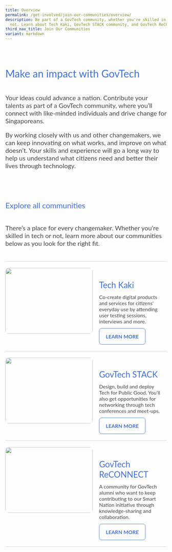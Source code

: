 ```yaml
---
title: Overview
permalink: /get-involved/join-our-communities/overview/
description: Be part of a GovTech community, whether you're skilled in tech or
  not. Learn about Tech Kaki, GovTech STACK community, and GovTech ReCONNECT.
third_nav_title: Join Our Communities
variant: markdown
---
```

<style>
    .iso-template h3 {
        color: #4372D6 !important;
        font-family: Lato;
        font-size: 32px;
        font-style: normal;
        font-weight: 400;
        line-height: normal;
        margin-bottom: 0px;
    }

    .iso-template h4 {
        color: #4372D6 !important;
        font-family: Lato;
        font-size: 26px;
        font-style: normal;
        font-weight: 400;
        line-height: normal;
        margin-bottom: 0px;
    }

    .iso-template h5 {
        color: #4372D6 !important;
        font-family: Lato;
        font-size: 24px;
        font-style: normal;
        font-weight: 400;
        line-height: normal;
        margin-bottom: 0px;
    }

    .iso-template .body-text-regular {
        color: #484848 !important;
        font-family: Lato;
        font-size: 20px;
        font-style: normal;
        font-weight: 400;
        line-height: normal;
    }

    .iso-template .body-text-small {
        color: #484848 !important;
        font-family: Lato;
        font-size: 16px;
        font-style: normal;
        font-weight: 400;
        line-height: normal;
    }

    .iso-template .body-text-bold {
        color: #000 !important;
        font-family: Lato;
        font-size: 20px;
        font-style: normal;
        font-weight: 700;
        line-height: normal;
    }

    .iso-template .body-text-small-bold {
        color: #4372D6 !important;
        font-family: Lato;
        font-size: 16px;
        font-style: normal;
        font-weight: 700;
        line-height: normal;
    }

    .iso-template .anchorlink {
        color: #4372D6 !important;
        font-family: Lato;
        font-size: 20px;
        font-style: normal;
        font-weight: 700;
        line-height: normal;
        text-decoration-line: underline;
    }

    .iso-template .button-default {
        width: auto;
        height: auto;
        padding: 15px 20px;
        border-radius: 8px;
        border: 1px solid #4372D6;
        color: #4372D6 !important;
        font-family: Lato;
        font-size: 16px;
        font-style: normal;
        font-weight: 700;
        line-height: normal;
        text-transform: uppercase;
        cursor: pointer;
        display: inline-block;
    }

    .iso-template .button-blue {
        width: auto;
        height: auto;
        padding: 15px 20px;
        border-radius: 8px;
        border: 1px solid #4372D6;
        color: #fff !important;
        background-color: #4372D6;
        font-family: Lato;
        font-size: 16px;
        font-style: normal;
        font-weight: 700;
        line-height: normal;
        text-transform: uppercase;
        cursor: pointer;
        display: inline-block;
    }

    .iso-template .button-blue > svg {
        display: inline;
        margin-left: 15px
    }

    @media only screen and (max-width: 768px) {
        .iso-template h3 {
            font-size: 28px;
        }

        .iso-template h4 {
            font-size: 24px;
        }

        .iso-template h5 {
            font-size: 22px;
        }
    }
</style>
<style>
    .listing-template {
        width: 100%;
        display: flex;
        flex-direction: column;
    }

    .listing-template .section {
        width: 100%;
        position: relative;
    }

    .listing-template .section.heading-text {
        padding-bottom: 44px;
        border-bottom: 1px solid #d6d6d6;
        margin-bottom: 22px;
    }

    .listing-template .section.article-title {
        padding-top: 22px;
        padding-bottom: 22px;
    }

    .listing-template .section.article-subtitle {
        padding-top: 22px;
        padding-bottom: 22px;
    }

    .listing-template .section.article-text {
        padding-top: 22px;
        padding-bottom: 22px;
    }

    .listing-template .section.card-one-container {
        width: 100%;
        margin-top: 22px;
    }
</style>
<style>
    .listing-template .card-one-box {
        border-top: 1px solid #d6d6d6;
        width: 100%;
        height: auto;
        min-height: 205px;
        padding: 20px 0px;
        display: flex;
        flex-direction: row;
    }

    .listing-template .card-one-box:last-of-type {
        border-bottom: 1px solid #d6d6d6;
    }

    .listing-template .card-one-box > img {
        width: 273px;
        height: 205px;
        border-radius: 10px;
    }

    .listing-template .card-one-details {
        width: calc(100% - 273px);
        height: auto;
        box-sizing: border-box;
        padding: 0px 20px;
    }

    .listing-template .card-one-title {
        width: 100%;
        height: auto;
        float: left;
    }

    .listing-template .card-one-text {
        width: 100%;
        height: auto;
        padding: 12px 0px;
        float: left;
    }

    @media only screen and (max-width: 768px) {
        .listing-template .card-one-box {
            flex-direction: column-reverse;
        }

        .listing-template .card-one-box > img {
            width: 100%;
            height: auto;
            margin-top: 20px;
        }

        .listing-template .card-one-details {
            width: 100%;
            padding: 0px;
        }
    }
</style>
<style>
    .listing-template .card-two-container {
        width: 100%;
        margin-top: 22px;
        display: flex;
        flex-wrap: wrap;
    }

    .listing-template .card-two-box {
        height: auto;
        flex: 0 0 50%;
        box-sizing: border-box;
        padding-bottom: 44px
    }

    .listing-template .card-two-box:nth-of-type(odd) {
        padding-right: 12px;
    }

    .listing-template .card-two-box:nth-of-type(even) {
        padding-left: 12px;
    }

    .listing-template .card-two-box > img {
        width: 100%;
        height: auto;
        border-radius: 10px;
    }

    .listing-template .card-two-details {
        width: 100%;
        height: auto;
        box-sizing: border-box;
        padding-top: 20px;
    }

    .listing-template .card-two-title {
        width: 100%;
        height: auto;
        float: left;
    }

    .listing-template .card-two-text {
        width: 100%;
        height: auto;
        padding: 12px 0px;
        float: left;
    }

    @media only screen and (max-width: 1279px) {
        
    }

    @media only screen and (max-width: 1023px) {
        
    }

    @media only screen and (max-width: 768px) {
        .listing-template .card-two-box {
            flex: 0 0 100%;
        }

        .listing-template .card-two-box:nth-of-type(odd) {
            padding-right: 0px;
        }

        .listing-template .card-two-box:nth-of-type(even) {
            padding-left: 0px;
        }
    }
</style>
<style>
    .listing-template .card-three-container {
        width: 100%;
        margin-top: 22px;
        display: flex;
        flex-wrap: wrap;
    }

    .listing-template .card-three-box {
        height: auto;
        flex: 0 0 33.33333%;
        box-sizing: border-box;
        padding-bottom: 44px
    }

    .listing-template .card-three-box:nth-of-type(3n+1) {
        padding-right: 16px;
    }

    .listing-template .card-three-box:nth-of-type(3n+2) {
        padding-right: 8px;
        padding-left: 8px;
    }

    .listing-template .card-three-box:nth-of-type(3n+3) {
        padding-left: 16px;
    }

    .listing-template .card-three-box > img {
        width: 100%;
        height: auto;
        border-radius: 10px;
    }

    .listing-template .card-three-details {
        width: 100%;
        height: auto;
        box-sizing: border-box;
        padding-top: 20px;
    }

    .listing-template .card-three-title {
        width: 100%;
        height: auto;
        float: left;
    }

    .listing-template .card-three-text {
        width: 100%;
        height: auto;
        padding: 12px 0px;
        float: left;
    }

    @media only screen and (max-width: 1279px) {
        
    }

    @media only screen and (max-width: 1023px) {
        
    }

    @media only screen and (max-width: 768px) {
        .listing-template .card-three-box {
            flex: 0 0 100%;
        }

        .listing-template .card-three-box:nth-of-type(3n+1) {
            padding-right: 0px;
        }

        .listing-template .card-three-box:nth-of-type(3n+2) {
            padding-right: 0px;
            padding-left: 0px;
        }

        .listing-template .card-three-box:nth-of-type(3n+3) {
            padding-left: 0px;
        }
    }
</style>
<div class="iso-template listing-template">
    <div class="section article-title">
        <h3>Make an impact with GovTech</h3>
    </div>
    <div class="section article-text">
        <span class="body-text-regular">Your ideas could advance a nation. Contribute your talents as part of a GovTech community, where you’ll connect with like-minded individuals and drive change for Singaporeans. 

By working closely with us and other changemakers, we can keep innovating on what works, and improve on what doesn’t. Your skills and experience will go a long way to help us understand what citizens need and better their lives through technology.
</span>
    </div>
    <div class="section article-subtitle">
        <h5>Explore all communities</h5>
    </div>
    <div class="section article-text">
        <span class="body-text-regular">There’s a place for every changemaker. Whether you’re skilled in tech or not, learn more about our communities below as you look for the right fit.</span>
    </div>
    <div class="section card-one-container">
        <div class="card-one-box">
            <img alt="" src="https://developers.elementor.com/docs/assets/img/elementor-placeholder-image.png">
            <div class="card-one-details">
                <div class="card-one-title">
                    <h4>Tech Kaki </h4>
                </div>
                <div class="card-one-text">
                    <span class="body-text-small">Co-create digital products and services for citizens' everyday use by attending user testing sessions, interviews and more.</span>
                </div>
                <div class="button-default">
                    LEARN MORE
                </div>
            </div>
        </div>
        <div class="card-one-box">
            <img alt="" src="https://developers.elementor.com/docs/assets/img/elementor-placeholder-image.png">
            <div class="card-one-details">
                <div class="card-one-title">
                    <h4>GovTech STACK</h4>
                </div>
                <div class="card-one-text">
                    <span class="body-text-small">Design, build and deploy Tech for Public Good. You’ll also get opportunities for networking through tech conferences and meet-ups.
</span>
                </div>
                <div class="button-default">
                    LEARN MORE
                </div>
            </div>
        </div>
        <div class="card-one-box">
            <img alt="" src="https://developers.elementor.com/docs/assets/img/elementor-placeholder-image.png">
            <div class="card-one-details">
                <div class="card-one-title">
                    <h4>GovTech ReCONNECT</h4>
                </div>
                <div class="card-one-text">
                    <span class="body-text-small">A community for GovTech alumni who want to keep contributing to our Smart Nation initiative through knowledge-sharing and collaboration.</span>
                </div>
                <div class="button-default">
                    LEARN MORE
                </div>
            </div>
        </div>
    </div>
</div>